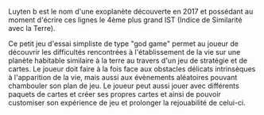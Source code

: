 Luyten b est le nom d'une exoplanète découverte en 2017 et possédant au moment d'écrire ces lignes le 4ème plus grand IST (Indice de Similarité avec la Terre).

Ce petit jeu d'essai simpliste de type "god game" permet au joueur de découvrir les difficultés rencontrées à l'établissement de la vie sur une planète habitable similaire à la terre au travers d'un jeu de stratégie et de cartes. 
Le joueur doit faire à la fois face aux obstacles délicats intrinsèques à l'apparition de la vie, mais aussi aux évènements aléatoires pouvant chambouler son plan de jeu. Le joueur peut aussi jouer avec différents paquets de cartes et créer ses propres cartes et ainsi de pouvoir customiser son expérience de jeu et prolonger la rejouabilité de celui-ci.
